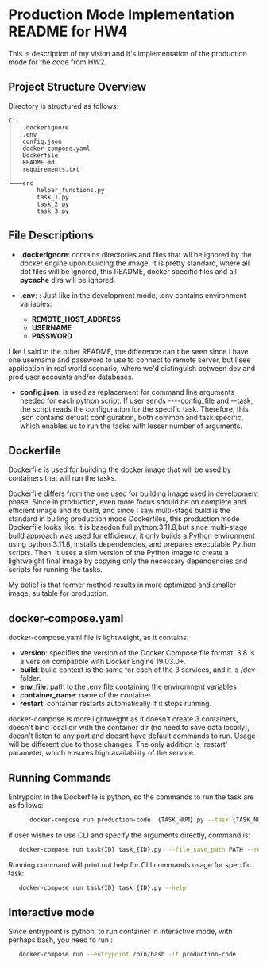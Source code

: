 # Production Mode Implementation README for HW4
This is description of my vision and it's implementation of the production mode for the code from HW2. 

## Project Structure Overview
Directory is structured as follows:
```
C:.
│   .dockerignore
│   .env
│   config.json
│   docker-compose.yaml
│   Dockerfile
│   README.md
│   requirements.txt
│   
└───src
        helper_functions.py
        task_1.py
        task_2.py
        task_3.py
```
## File Descriptions

- **.dockerignore**: contains directories and files that wil be ignored by the docker engine upon building the image. It is pretty standard, where all dot files will be ignored, this README, docker specific files and all __pycache__ dirs will be ignored.

- **.env**: : Just like in the development mode, .env contains environment variables:
   - **REMOTE_HOST_ADDRESS**
   - **USERNAME**
   - **PASSWORD**
   
Like I said in the other README, the difference can't be seen since I have one username and password to use to connect to remote server, but I see application in real world scenario, where we'd distinguish between dev and prod user accounts and/or databases.

- **config.json**: is used as replacement for command line arguments needed for each python script. If user sends ----config_file and --task, the script reads the configuration for the specific task. Therefore, this json contains defualt configuration, both common and task specific, which enables us to run the tasks with lesser number of arguments.

## Dockerfile
Dockerfile is used for building the docker image that will be used by containers that will run the tasks. 

Dockerfile differs from the one used for building image used in development phase. Since in production, even more focus should be on complete and efficient image and its build, and since I saw multi-stage build is the standard in builing production mode Dockerfiles, this production mode Dockerfile looks like: it is basedon full python:3.11.8,but since multi-stage build approach was used for efficiency, it only builds a Python environment using python:3.11.8, installs dependencies, and prepares executable Python scripts. Then, it uses a slim version of the Python image to create a lightweight final image by copying only the necessary dependencies and scripts for running the tasks. 

My belief is that former method results in more optimized and smaller image, suitable for production.

## docker-compose.yaml

docker-compose.yaml file is lightweight, as it contains: 
   - **version**: specifies the version of the Docker  Compose file format. 3.8 is a version compatible with Docker Engine 19.03.0+. 
   - **build**: build context is the same for each of the 3 services, and it is /dev folder.
   - **env_file**: path to the .env file containing the environment variables
   - **container_name**: name of the container
   - **restart**: container restarts automatically if it stops running.

docker-compose is more lightweight as it doesn't create 3 containers, doesn't bind local dir with the container dir (no need to save data locally), doesn't listen to any port and doesnt have default commands to run. Usage will be different due to those changes. 
The only addition is 'restart' parameter, which ensures high availability of the service.

## Running Commands

Entrypoint in the Dockerfile is python, so the commands to run the task are as follows:
```bash
      docker-compose run production-code  {TASK_NUM}.py --task {TASK_NUM} --config_file config.json
```

if user wishes to use CLI and specify the arguments directly, command is:
```bash
   docker-compose run task{ID} task_{ID}.py  --file_save_path PATH --remote_file_path PATH ...
```

Running command will print out help for CLI commands usage for specific task:
```bash
   docker-compose run task{ID} task_{ID}.py --help
```

## Interactive mode
Since entrypoint is python, to run container in interactive mode, with perhaps bash, you need to run : 
```bash
   docker-compose run --entrypoint /bin/bash -it production-code
```